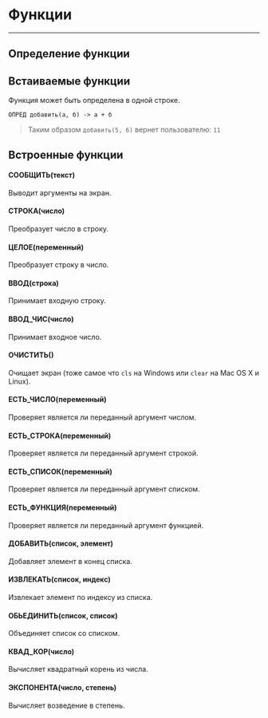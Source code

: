 # Функции
---

## Определение функции

## Встаиваемые функции
Функция может быть определена в одной строке.

```
ОПРЕД добавить(а, б) -> а + б
```
> Таким образом `добавить(5, 6)` вернет пользователю: `11`

## Встроенные функции

#### СООБЩИТЬ(текст)
Выводит аргументы на экран.

#### СТРОКА(число)
Преобразует число в строку.

#### ЦЕЛОЕ(переменный)
Преобразует строку в число.

#### ВВОД(строка)
Принимает входную строку.

#### ВВОД_ЧИС(число)
Принимает входное число.

#### ОЧИСТИТЬ()
Очищает экран (тоже самое что `cls` на Windows или `clear` на Mac OS X и Linux).

#### ЕСТЬ_ЧИСЛО(переменный)
Проверяет является ли переданный аргумент числом.

#### ЕСТЬ_СТРОКА(переменный)
Проверяет является ли переданный аргумент строкой.

#### ЕСТЬ_СПИСОК(переменный)
Проверяет является ли переданный аргумент списком.

#### ЕСТЬ_ФУНКЦИЯ(переменный)
Проверяет является ли переданный аргумент функцией.

#### ДОБАВИТЬ(список, элемент)
Добавляет элемент в конец списка.

#### ИЗВЛЕКАТЬ(список, индекс)
Извлекает элемент по индексу из списка.

#### ОБЬЕДИНИТЬ(список, список)
Объединяет список со списком.

#### КВАД_КОР(число)
Вычисляет квадратный корень из числа.

#### ЭКСПОНЕНТА(число, степень)
Вычисляет возведение в степень.
